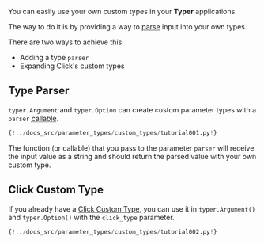 You can easily use your own custom types in your **Typer** applications.

The way to do it is by providing a way to <abbr title="convert from some plain format, like the input text in the CLI, into Python objects">parse</abbr> input into your own types.

There are two ways to achieve this:

* Adding a type `parser`
* Expanding Click's custom types

## Type Parser

`typer.Argument` and `typer.Option` can create custom parameter types with a `parser` <abbr title="something that can be called like a function">callable</abbr>.


```Python hl_lines="12-13  17  18"
{!../docs_src/parameter_types/custom_types/tutorial001.py!}
```

The function (or callable) that you pass to the parameter `parser` will receive the input value as a string and should return the parsed value with your own custom type.

## Click Custom Type

If you already have a <a href="https://click.palletsprojects.com/en/8.1.x/parameters/#implementing-custom-types" class="external-link" target="_blank">Click Custom Type</a>, you can use it in `typer.Argument()` and `typer.Option()` with the `click_type` parameter.

```Python hl_lines="13-17  21  22"
{!../docs_src/parameter_types/custom_types/tutorial002.py!}
```

